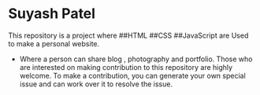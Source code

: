 # Suyash Patel
This repository is a project where 
##HTML
##CSS
##JavaScript 
are Used to make a personal website.
- Where a person can share  blog , photography and portfolio.
Those who are interested on making contribution to this repository are highly welcome. To make a contribution, you can generate your own special issue and can work over it to resolve the issue.


